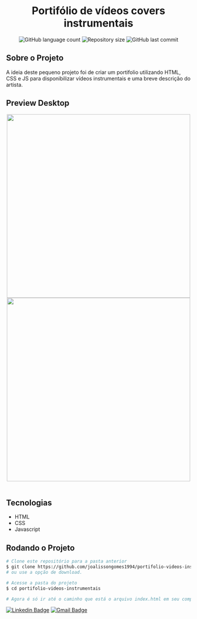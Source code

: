 <!-- Logotipo -->
<h1 align="center">
  Portifólio de vídeos covers instrumentais
</h1>

<!-- Badges -->
<p align="center">
  <img alt="GitHub language count" src="https://img.shields.io/github/languages/count/joalissongomes1994/portifolio-videos-instrumentais?color=%2304D361?style=flat-square">
  <img alt="Repository size" src="https://img.shields.io/github/repo-size/joalissongomes1994/portifolio-videos-instrumentais?color=%2304D361?style=flat-square">
  <img alt="GitHub last commit" src="https://img.shields.io/github/last-commit/joalissongomes1994/portifolio-videos-instrumentais?color=%2304D361?style=flat-square">
</p>

<!-- Sobre o Projeto -->
## Sobre o Projeto

 A ideia deste pequeno projeto foi de criar um portifolio utilizando HTML, CSS e JS para disponibilizar vídeos instrumentais e uma breve descrição do artista.

## Preview Desktop
<div>
  <div align="center">
    <img width="500px" src="https://github.com/joalissongomes1994/portifolio-videos-instrumentais/blob/master/screenshot-readme/Captura%20de%20Tela%202022-12-08%20%C3%A0s%2001.44.45.png">
    <img width="500px" src="https://github.com/joalissongomes1994/portifolio-videos-instrumentais/blob/master/screenshot-readme/Captura%20de%20Tela%202022-12-08%20%C3%A0s%2001.44.59.png">
  </div>
</div>
<br/>

## Tecnologias

* HTML
* CSS
* Javascript


## Rodando o Projeto
```bash
# Clone este repositório para a pasta anterior
$ git clone https://github.com/joalissongomes1994/portifolio-videos-instrumentais.git
# ou use a opção de download.

# Acesse a pasta do projeto
$ cd portifolio-videos-instrumentais

# Agora é só ir até o caminho que está o arquivo index.html em seu computador e clicar para o abrir no browser
```


  [![Linkedin Badge](https://img.shields.io/badge/-Joalisson-blue?style=flat-square&logo=Linkedin&logoColor=white&link=https://www.linkedin.com/in/joalisson-gomes-44b960127/)](https://www.linkedin.com/in/joalisson-gomes-44b960127/) 
  [![Gmail Badge](https://img.shields.io/badge/-joalisson.webdev@gmail.com-c14438?style=flat-square&logo=Gmail&logoColor=white&link=mailto:joalisson.webdev@gmail.com)](mailto:joalisson.webdev@gmail.com)
